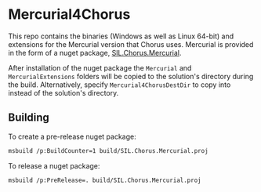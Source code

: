 # Mercurial4Chorus

This repo contains the binaries (Windows as well as Linux 64-bit) and extensions for the
Mercurial version that Chorus uses. Mercurial is provided in the form of a nuget package,
[SIL.Chorus.Mercurial](https://www.nuget.org/packages/SIL.Chorus.Mercurial).

After installation of the nuget package the `Mercurial` and `MercurialExtensions` folders will be
copied to the solution's directory during the build. Alternatively, specify `Mercurial4ChorusDestDir`
to copy into instead of the solution's directory.

## Building

To create a pre-release nuget package:

```bash
msbuild /p:BuildCounter=1 build/SIL.Chorus.Mercurial.proj
```

To release a nuget package:

```bash
msbuild /p:PreRelease=. build/SIL.Chorus.Mercurial.proj
```
